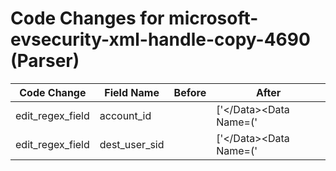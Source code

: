 # Code Changes for microsoft-evsecurity-xml-handle-copy-4690 (Parser)

| Code Change | Field Name | Before | After |
|-------------|------------|--------|-------|
| edit_regex_field | account_id |  | ['<\/Data><Data Name=(\'|")MemberSid(\'|")>(({dest_user_sid}S-\d+-[^<]+)|({account_id}[^<]+))<'] |
| edit_regex_field | dest_user_sid |  | ['<\/Data><Data Name=(\'|")MemberSid(\'|")>(({dest_user_sid}S-\d+-[^<]+)|({account_id}[^<]+))<'] |